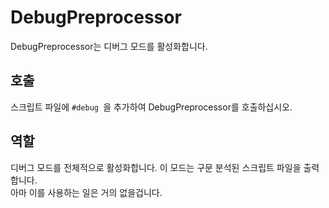 # DebugPreprocessor

DebugPreprocessor는 디버그 모드를 활성화합니다.

## 호출

스크립트 파일에 `#debug `을 추가하여 DebugPreprocessor를 호출하십시오.

## 역할

디버그 모드를 전체적으로 활성화합니다. 이 모드는 구문 분석된 스크립트 파일을 출력합니다.  
아마 이를 사용하는 일은 거의 없을겁니다.